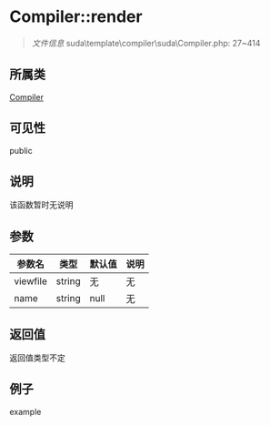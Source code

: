# Compiler::render

> *文件信息* suda\template\compiler\suda\Compiler.php: 27~414
## 所属类 

[Compiler](../Compiler.md)

## 可见性

  public  
## 说明

该函数暂时无说明

## 参数

| 参数名 | 类型 | 默认值 | 说明 |
|--------|-----|-------|-------|
| viewfile |  string | 无 | 无 |
| name |  string | null | 无 |

## 返回值
返回值类型不定

## 例子

example